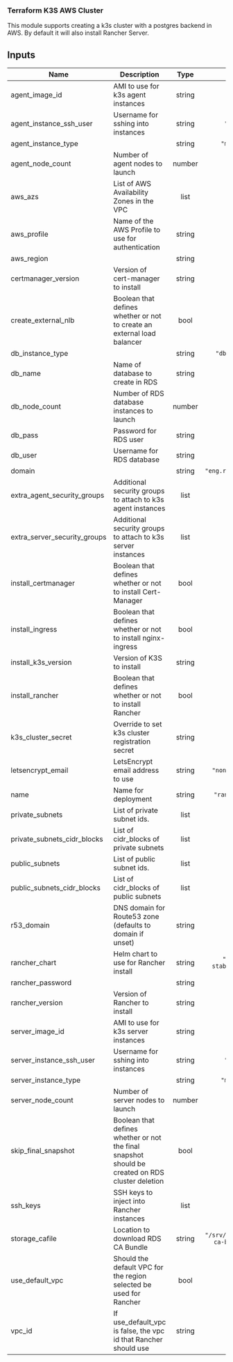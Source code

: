 ### Terraform K3S AWS Cluster

This module supports creating a k3s cluster with a postgres backend in AWS. By default it will also install Rancher Server.

<!-- BEGINNING OF PRE-COMMIT-TERRAFORM DOCS HOOK -->
## Inputs

| Name | Description | Type | Default | Required |
|------|-------------|:----:|:-----:|:-----:|
| agent\_image\_id | AMI to use for k3s agent instances | string | `"null"` | no |
| agent\_instance\_ssh\_user | Username for sshing into instances | string | `"ubuntu"` | no |
| agent\_instance\_type |  | string | `"m5.large"` | no |
| agent\_node\_count | Number of agent nodes to launch | number | `"3"` | no |
| aws\_azs | List of AWS Availability Zones in the VPC | list | `"null"` | no |
| aws\_profile | Name of the AWS Profile to use for authentication | string | `"null"` | no |
| aws\_region |  | string | `"null"` | no |
| certmanager\_version | Version of cert-manager to install | string | `"0.9.1"` | no |
| create\_external\_nlb | Boolean that defines whether or not to create an external load balancer | bool | `"true"` | no |
| db\_instance\_type |  | string | `"db.r5.large"` | no |
| db\_name | Name of database to create in RDS | string | `"null"` | no |
| db\_node\_count | Number of RDS database instances to launch | number | `"1"` | no |
| db\_pass | Password for RDS user | string | n/a | yes |
| db\_user | Username for RDS database | string | n/a | yes |
| domain |  | string | `"eng.rancher.space"` | no |
| extra\_agent\_security\_groups | Additional security groups to attach to k3s agent instances | list | `[]` | no |
| extra\_server\_security\_groups | Additional security groups to attach to k3s server instances | list | `[]` | no |
| install\_certmanager | Boolean that defines whether or not to install Cert-Manager | bool | `"true"` | no |
| install\_ingress | Boolean that defines whether or not to install nginx-ingress | bool | `"true"` | no |
| install\_k3s\_version | Version of K3S to install | string | `"0.9.1"` | no |
| install\_rancher | Boolean that defines whether or not to install Rancher | bool | `"true"` | no |
| k3s\_cluster\_secret | Override to set k3s cluster registration secret | string | `"null"` | no |
| letsencrypt\_email | LetsEncrypt email address to use | string | `"none@none.com"` | no |
| name | Name for deployment | string | `"rancher-demo"` | no |
| private\_subnets | List of private subnet ids. | list | `[]` | no |
| private\_subnets\_cidr\_blocks | List of cidr_blocks of private subnets | list | `[]` | no |
| public\_subnets | List of public subnet ids. | list | `[]` | no |
| public\_subnets\_cidr\_blocks | List of cidr_blocks of public subnets | list | `[]` | no |
| r53\_domain | DNS domain for Route53 zone (defaults to domain if unset) | string | `""` | no |
| rancher\_chart | Helm chart to use for Rancher install | string | `"rancher-stable/rancher"` | no |
| rancher\_password |  | string | n/a | yes |
| rancher\_version | Version of Rancher to install | string | `"2.3.1"` | no |
| server\_image\_id | AMI to use for k3s server instances | string | `"null"` | no |
| server\_instance\_ssh\_user | Username for sshing into instances | string | `"ubuntu"` | no |
| server\_instance\_type |  | string | `"m5.large"` | no |
| server\_node\_count | Number of server nodes to launch | number | `"1"` | no |
| skip\_final\_snapshot | Boolean that defines whether or not the final snapshot should be created on RDS cluster deletion | bool | `"true"` | no |
| ssh\_keys | SSH keys to inject into Rancher instances | list | `[]` | no |
| storage\_cafile | Location to download RDS CA Bundle | string | `"/srv/rds-combined-ca-bundle.pem"` | no |
| use\_default\_vpc | Should the default VPC for the region selected be used for Rancher | bool | `"true"` | no |
| vpc\_id | If use_default_vpc is false, the vpc id that Rancher should use | string | `"null"` | no |

<!-- END OF PRE-COMMIT-TERRAFORM DOCS HOOK -->
